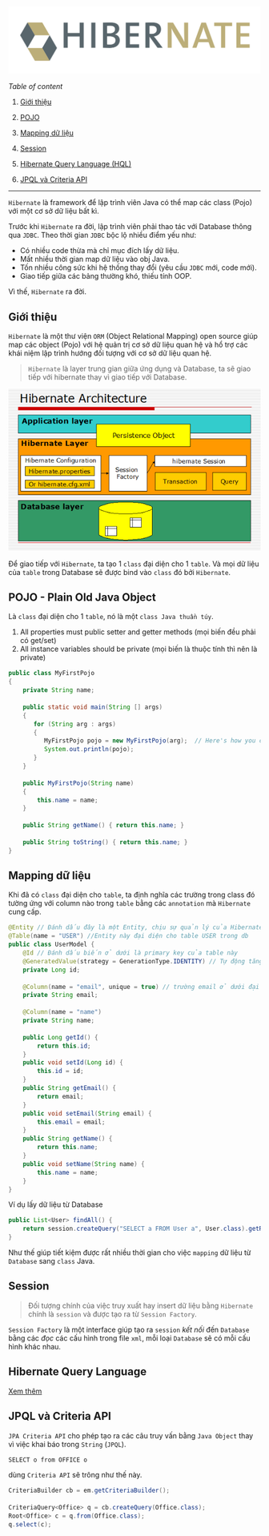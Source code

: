 ![](../img/hibernate-logo.svg)

*Table of content*

1. [Giới thiệu](#overview)

2. [POJO](#pojo)

3. [Mapping dữ liệu](#mapping_data)

4. [Session](#session)

5. [Hibernate Query Language (HQL)](#hql)

6. [JPQL và Criteria API](#jpql)

-------------------------------------------

`Hibernate` là framework để lập trình viên Java có thể map các class (Pojo) với một cơ sở dữ liệu bất kì.

Trước khi `Hibernate` ra đời, lập trình viên phải thao tác với Database thông qua `JDBC`. Theo thời gian `JDBC` bộc lộ nhiều điểm yếu như:

- Có nhiều code thừa mà chỉ mục đích lấy dữ liệu.
- Mất nhiều thời gian map dữ liệu vào obj Java.
- Tốn nhiều công sức khi hệ thống thay đổi (yêu cầu `JDBC` mới, code mới).
- Giao tiếp giữa các bảng thường khó, thiếu tính OOP.

Vì thế, `Hibernate` ra đời.

## Giới thiệu <a name="overview"></a>

`Hibernate` là một thư viện `ORM` (Object Relational Mapping) open source giúp map các object (Pojo) với hệ quản trị cơ sở dữ liệu quan hệ và hổ trợ các khái niệm lập trình hướng đối tượng với cơ sở dữ liệu quan hệ.

> `Hibernate` là layer trung gian giữa ứng dụng và Database, ta sẽ giao tiếp với hibernate thay vì giao tiếp với Database.

![](../img/hibernate-architecture.png)

Để giao tiếp với `Hibernate`, ta tạo 1 `class` đại diện cho 1 `table`. Và mọi dữ liệu của `table` trong Database sẽ được bind vào `class` đó bởi `Hibernate`.

## POJO - Plain Old Java Object <a name="pojo"></a>

Là `class` đại diện cho 1 `table`, nó là một `class Java thuần túy`.

1. All properties must public setter and getter methods (mọi biến đều phải có get/set)
2. All instance variables should be private (mọi biến là thuộc tính thì nên là private)

```Java
public class MyFirstPojo
{
    private String name;

    public static void main(String [] args)
    {
       for (String arg : args)
       {
          MyFirstPojo pojo = new MyFirstPojo(arg);  // Here's how you create a POJO
          System.out.println(pojo); 
       }
    }

    public MyFirstPojo(String name)
    {    
        this.name = name;
    }

    public String getName() { return this.name; } 

    public String toString() { return this.name; } 
}
```

## Mapping dữ liệu <a name="mapping_data"></a>

Khi đã có `class` đại diện cho `table`, ta định nghĩa các trường trong class đó tường ứng với column nào trong `table` bằng các `annotation` mà `Hibernate` cung cấp.

```Java
@Entity // Đánh dấu đây là một Entity, chịu sự quản lý của Hibernate
@Table(name = "USER") //Entity này đại diện cho table USER trong db
public class UserModel {
    @Id // Đánh dấu biến ở dưới là primary key của table này
    @GeneratedValue(strategy = GenerationType.IDENTITY) // Tự động tăng giá trị khi insert
    private Long id;

    @Column(name = "email", unique = true) // trường email ở dưới đại diện cho cột email trong Database
    private String email; 

    @Column(name = "name")
    private String name;

    public Long getId() {
        return this.id;
    }
    public void setId(Long id) {
        this.id = id;
    }
    public String getEmail() {
        return email;
    }
    public void setEmail(String email) {
        this.email = email;
    }
    public String getName() {
        return this.name;
    }
    public void setName(String name) {
        this.name = name;
    }
}
```

Ví dụ lấy dữ liệu từ Database

```Java
public List<User> findAll() {
    return session.createQuery("SELECT a FROM User a", User.class).getResultList();      
}
```

Như thế giúp tiết kiệm được rất nhiều thời gian cho việc `mapping` dữ liệu từ `Database` sang `class` Java.

## Session <a name="session"></a>

> Đối tượng chính của việc truy xuất hay insert dữ liệu bằng `Hibernate` chính là `session` và được tạo ra từ `Session Factory`.

`Session Factory` là một interface giúp tạo ra `session` *kết nối* đến `Database` bằng các *đọc* các cấu hình trong file `xml`, mỗi loại `Database` sẽ có mỗi cấu hình khác nhau.

## Hibernate Query Language <a name="hql"></a>

[Xem thêm](https://hibernate.org/)

## JPQL và Criteria API

`JPA Criteria API` cho phép tạo ra các câu truy vấn bằng `Java Object` thay vì việc khai báo trong `String` (`JPQL`).

```Java
SELECT o from OFFICE o
```

dùng `Criteria API` sẽ trông như thế này.

```JAVA
CriteriaBuilder cb = em.getCriteriaBuilder();

CriteriaQuery<Office> q = cb.createQuery(Office.class);
Root<Office> c = q.from(Office.class);
q.select(c);
```
